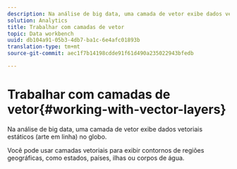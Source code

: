 ```yaml
---
description: Na análise de big data, uma camada de vetor exibe dados vetoriais estáticos (arte em linha) no globo.
solution: Analytics
title: Trabalhar com camadas de vetor
topic: Data workbench
uuid: db104a91-05b3-4db7-ba1c-6e4afc01893b
translation-type: tm+mt
source-git-commit: aec1f7b14198cdde91f61d490a235022943bfedb

---
```



# Trabalhar com camadas de vetor{#working-with-vector-layers}

Na análise de big data, uma camada de vetor exibe dados vetoriais estáticos (arte em linha) no globo.

Você pode usar camadas vetoriais para exibir contornos de regiões geográficas, como estados, países, ilhas ou corpos de água.

